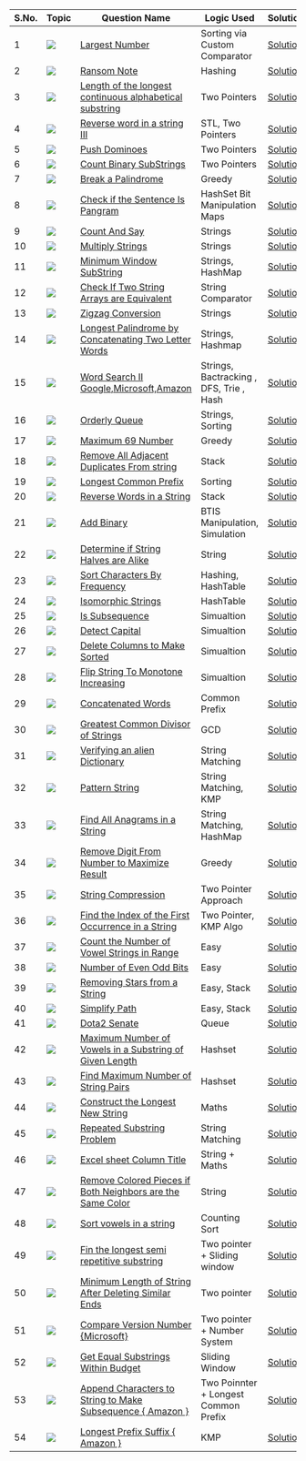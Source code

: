 S.No. | Topic | Question Name | Logic Used | Solution | Status |
------|---------------|------------|-------|------|------|
1 | ![](https://img.shields.io/badge/Strings-f0772b?style=for-the-badge&logo=array&logoColor=black) | [Largest Number](https://leetcode.com/problems/largest-number/) | Sorting via Custom Comparator | [Solution](https://github.com/himanshugupta09/LEETCODE_SOLUTIONS/blob/main/String/Largest%20Number.cpp) | ✅ |
2 | ![](https://img.shields.io/badge/Strings-f0772b?style=for-the-badge&logo=array&logoColor=black) | [Ransom Note](https://leetcode.com/problems/ransom-note/) | Hashing| [Solution](https://github.com/himanshugupta09/LEETCODE_SOLUTIONS/blob/main/String/Largest%20Number.cpp) | ✅ |
3 | ![](https://img.shields.io/badge/Strings-f0772b?style=for-the-badge&logo=array&logoColor=black) | [Length of the longest continuous alphabetical substring](https://leetcode.com/problems/length-of-the-longest-alphabetical-continuous-substring/) | Two Pointers| [Solution](https://github.com/himanshugupta09/LEETCODE_SOLUTIONS/blob/main/String/Length%20of%20Longest%20Continuous%20Alphabetical%20Substring.cpp) | ✅ |
4 | ![](https://img.shields.io/badge/Strings-f0772b?style=for-the-badge&logo=array&logoColor=black) | [Reverse word in a string III](https://leetcode.com/problems/reverse-words-in-a-string-ii/) | STL, Two Pointers| [Solution](https://github.com/himanshugupta09/LEETCODE_SOLUTIONS/blob/main/String/Reverse%20Words%20in%20a%20string%20III.cpp) | ✅ |
5 | ![](https://img.shields.io/badge/Strings-f0772b?style=for-the-badge&logo=array&logoColor=black) | [Push Dominoes](https://leetcode.com/problems/push-dominoes/) |  Two Pointers| [Solution](https://github.com/himanshugupta09/LEETCODE_SOLUTIONS/blob/main/String/push-dominoes.cpp) | ✅ |
6 | ![](https://img.shields.io/badge/Strings-f0772b?style=for-the-badge&logo=array&logoColor=black) | [Count Binary SubStrings](https://leetcode.com/problems/count-binary-substrings/) |  Two Pointers| [Solution](https://github.com/himanshugupta09/LEETCODE_SOLUTIONS/blob/main/String/count-binary-substrings.cpp) | ✅ |
7 | ![](https://img.shields.io/badge/Strings-f0772b?style=for-the-badge&logo=array&logoColor=black) | [Break a Palindrome](https://leetcode.com/problems/break-a-palindrome/) |  Greedy| [Solution](https://github.com/himanshugupta09/LEETCODE_SOLUTIONS/blob/main/String/break-a-palindrome.cpp) | ✅ |
8 | ![](https://img.shields.io/badge/Strings-f0772b?style=for-the-badge&logo=array&logoColor=black) | [Check if the Sentence Is Pangram](https://leetcode.com/problems/check-if-the-sentence-is-pangram/) | HashSet Bit Manipulation Maps| [Solution](https://github.com/himanshugupta09/LEETCODE_SOLUTIONS/blob/main/String/check-if-the-sentence-is-pangram.cpp) | ✅ |
9 | ![](https://img.shields.io/badge/Strings-f0772b?style=for-the-badge&logo=array&logoColor=black) | [Count And Say](https://leetcode.com/problems/count-and-say/) | Strings| [Solution](https://github.com/himanshugupta09/LEETCODE_SOLUTIONS/blob/main/String/count-and-say.cpp) | ✅ |
10 | ![](https://img.shields.io/badge/Strings-f0772b?style=for-the-badge&logo=array&logoColor=black) | [Multiply Strings](https://leetcode.com/problems/multiply-strings/) | Strings| [Solution](https://github.com/himanshugupta09/LEETCODE_SOLUTIONS/blob/main/String/multiply-string.cpp) | ✅ |
11 | ![](https://img.shields.io/badge/Strings-f0772b?style=for-the-badge&logo=array&logoColor=black) | [Minimum Window SubString](https://leetcode.com/problems/minimum-window-substring/) | Strings, HashMap| [Solution](https://github.com/himanshugupta09/LEETCODE_SOLUTIONS/blob/main/String/minimum-window-substring.cpp) | ✅ |
12 | ![](https://img.shields.io/badge/Strings-f0772b?style=for-the-badge&logo=array&logoColor=black) | [Check If Two String Arrays are Equivalent](https://leetcode.com/problems/check-if-two-string-arrays-are-equivalent/) | String Comparator | [Solution](https://github.com/himanshugupta09/LEETCODE_SOLUTIONS/blob/main/String/check-if-two-string-arrays-are-equivalent.cpp) | ✅ |
13 | ![](https://img.shields.io/badge/Strings-f0772b?style=for-the-badge&logo=array&logoColor=black) | [Zigzag Conversion](https://leetcode.com/problems/zigzag-conversion/) | Strings| [Solution](https://github.com/himanshugupta09/LEETCODE_SOLUTIONS/blob/main/String/zigzag-conversion.cpp) | ✅ |
14 | ![](https://img.shields.io/badge/Strings-f0772b?style=for-the-badge&logo=array&logoColor=black) | [ Longest Palindrome by Concatenating Two Letter Words](https://leetcode.com/problems/longest-palindrome-by-concatenating-two-letter-words/) | Strings, Hashmap| [Solution](https://github.com/himanshugupta09/LEETCODE_SOLUTIONS/blob/main/String/longest-palindrome-by-concatenating-two-letter-words.cpp) | ✅ |
15 | ![](https://img.shields.io/badge/Misclenous-f0772b?style=for-the-badge&logo=array&logoColor=black) | [ Word Search II   Google,Microsoft,Amazon](https://leetcode.com/problems/word-search-ii/description/) | Strings, Bactracking , DFS, Trie , Hash| [Solution](https://github.com/himanshugupta09/LEETCODE_SOLUTIONS/blob/main/String/word-search-ii.cpp) | ✅ |
16 | ![](https://img.shields.io/badge/String-f0772b?style=for-the-badge&logo=array&logoColor=black) | [Orderly Queue](https://leetcode.com/problems/orderly-queue/description/) | Strings, Sorting| [Solution](https://github.com/himanshugupta09/LEETCODE_SOLUTIONS/blob/main/String/orderly-queue.cpp) | ✅ |
17 | ![](https://img.shields.io/badge/Norms-f0772b?style=for-the-badge&logo=array&logoColor=black) | [Maximum 69 Number](https://leetcode.com/problems/maximum-69-number/description/) | Greedy| [Solution](https://github.com/himanshugupta09/LEETCODE_SOLUTIONS/blob/main/String/maximum-69-number.py) | ✅ |
18 | ![](https://img.shields.io/badge/String-f0772b?style=for-the-badge&logo=array&logoColor=black) | [Remove All Adjacent Duplicates From string](https://leetcode.com/problems/remove-all-adjacebt-duplicates-from-string/description/) | Stack| [Solution](https://github.com/himanshugupta09/LEETCODE_SOLUTIONS/blob/main/String/remove-all-adjacent-duplicates-in-string.cpp) | ✅ |
19 | ![](https://img.shields.io/badge/String-f0772b?style=for-the-badge&logo=array&logoColor=black) | [Longest Common Prefix](https://leetcode.com/problems/longest-common-prefix/description/) | Sorting | [Solution](https://github.com/himanshugupta09/LEETCODE_SOLUTIONS/blob/main/String/longest-common-prefix.cpp) | ✅ |
20 | ![](https://img.shields.io/badge/String-f0772b?style=for-the-badge&logo=array&logoColor=black) | [Reverse Words in a String](https://leetcode.com/problems/reverse-words-in-a-string/description/) | Stack | [Solution](https://github.com/himanshugupta09/LEETCODE_SOLUTIONS/blob/main/String/reverse-words-in-a-string.cpp) | ✅ |
21 | ![](https://img.shields.io/badge/String-f0772b?style=for-the-badge&logo=array&logoColor=black) | [Add Binary](https://leetcode.com/problems/add-binary/description/) | BTIS Manipulation, Simulation | [Solution](https://github.com/himanshugupta09/LEETCODE_SOLUTIONS/blob/main/String/add-binary.cpp) | ✅ |
22 | ![](https://img.shields.io/badge/String-f0772b?style=for-the-badge&logo=array&logoColor=black) | [Determine if String Halves are Alike](https://leetcode.com/problems/determine-if-string-halves-are-alike/description/) | String | [Solution](https://github.com/himanshugupta09/LEETCODE_SOLUTIONS/blob/main/String/determine-if-string-halves-are-alike.py) | ✅ |
23 | ![](https://img.shields.io/badge/String-f0772b?style=for-the-badge&logo=array&logoColor=black) | [Sort Characters By Frequency](https://leetcode.com/problems/sort-characters-by-frequency/description/) | Hashing, HashTable | [Solution](https://github.com/himanshugupta09/LEETCODE_SOLUTIONS/blob/main/String/sort-characters-by-frequency.cpp) | ✅ |
24 | ![](https://img.shields.io/badge/String-f0772b?style=for-the-badge&logo=array&logoColor=black) | [Isomorphic Strings](https://leetcode.com/problems/isomorphic-strings/description/) |  HashTable | [Solution](https://github.com/himanshugupta09/LEETCODE_SOLUTIONS/blob/main/String/isomorphic-strings.cpp) | ✅ |
25 | ![](https://img.shields.io/badge/String-f0772b?style=for-the-badge&logo=array&logoColor=black) | [Is Subsequence](https://leetcode.com/problems/is-subsequence/description/) |  Simualtion | [Solution](https://github.com/himanshugupta09/LEETCODE_SOLUTIONS/blob/main/String/is-subsequence.cpp) | ✅ |
26 | ![](https://img.shields.io/badge/String-f0772b?style=for-the-badge&logo=array&logoColor=black) | [Detect Capital](https://leetcode.com/problems/detect-capital/description/) |  Simualtion | [Solution](https://github.com/himanshugupta09/LEETCODE_SOLUTIONS/blob/main/String/detect-capital.cpp) | ✅ |
27 | ![](https://img.shields.io/badge/String-f0772b?style=for-the-badge&logo=array&logoColor=black) | [Delete Columns to Make Sorted](https://leetcode.com/problems/delete-columns-to-make-sorted/description/) |  Simualtion | [Solution](https://github.com/himanshugupta09/LEETCODE_SOLUTIONS/blob/main/String/delete-columns-to-make-sorted.cpp) | ✅ |
28 | ![](https://img.shields.io/badge/String-f0772b?style=for-the-badge&logo=array&logoColor=black) | [Flip String To Monotone Increasing](https://leetcode.com/problems/flip-string-to-monotone-increasing/description/) |  Simualtion | [Solution](https://github.com/himanshugupta09/LEETCODE_SOLUTIONS/blob/main/String/flip-string-to-monotone-increasing.cpp) | ✅ |
29 | ![](https://img.shields.io/badge/String-f0772b?style=for-the-badge&logo=array&logoColor=black) | [Concatenated Words](https://leetcode.com/problems/concatenated-words/description/) |  Common Prefix  | [Solution](https://github.com/himanshugupta09/LEETCODE_SOLUTIONS/blob/main/String/concatenated-words.cpp) | ✅ |
30 | ![](https://img.shields.io/badge/String-f0772b?style=for-the-badge&logo=array&logoColor=black) | [Greatest Common Divisor of Strings](https://leetcode.com/problems/greates-common-divisor-of-strings/description/) |  GCD  | [Solution](https://github.com/himanshugupta09/LEETCODE_SOLUTIONS/blob/main/String/greatest-common-divisor-of-strings.cpp) | ✅ |
31 | ![](https://img.shields.io/badge/String-f0772b?style=for-the-badge&logo=array&logoColor=black) | [Verifying an alien Dictionary](https://leetcode.com/problems/verifying-an-alien-dictionary/description/) |  String Matching  | [Solution](https://github.com/himanshugupta09/LEETCODE_SOLUTIONS/blob/main/String/verifying-an-alien-dictionary.cpp) | ✅ |
32 | ![](https://img.shields.io/badge/String-f0772b?style=for-the-badge&logo=array&logoColor=black) | [Pattern String](https://leetcode.com/problems/pattern-string/description/) |  String Matching, KMP  | [Solution](https://github.com/himanshugupta09/LEETCODE_SOLUTIONS/blob/main/String/permutation-string.cpp) | ✅ |
33 | ![](https://img.shields.io/badge/String-f0772b?style=for-the-badge&logo=array&logoColor=black) | [Find All Anagrams in a String](https://leetcode.com/problems/find-all-anagrams-in-a-string/description/) |  String Matching, HashMap  | [Solution](https://github.com/himanshugupta09/LEETCODE_SOLUTIONS/blob/main/String/find-all-anagrams-in-a-string.cpp) | ✅ |
34 | ![](https://img.shields.io/badge/String-f0772b?style=for-the-badge&logo=array&logoColor=black) | [Remove Digit From Number to Maximize Result](https://leetcode.com/problems/remove-digit-from-number-to-maximize-result/description/) |  Greedy  | [Solution](https://github.com/himanshugupta09/LEETCODE_SOLUTIONS/blob/main/String/remove-digit-from-number-to-maximize-result.cpp) | ✅ |
35 | ![](https://img.shields.io/badge/String-f0772b?style=for-the-badge&logo=array&logoColor=black) | [String Compression](https://leetcode.com/problems/string-compression/description/) |  Two Pointer Approach  | [Solution](https://github.com/himanshugupta09/LEETCODE_SOLUTIONS/blob/main/String/string-compression.cpp) | ✅ |
36 | ![](https://img.shields.io/badge/String-f0772b?style=for-the-badge&logo=array&logoColor=black) | [Find the Index of the First Occurrence in a String](https://leetcode.com/problems/find-the-index-of-the-first-occurrence-in-a-string/description/) |  Two Pointer, KMP Algo  | [Solution](https://github.com/himanshugupta09/LEETCODE_SOLUTIONS/blob/main/String/find-the-index-of-the-first-occurence-in-a-string.cpp) | ✅ |
37 | ![](https://img.shields.io/badge/String-f0772b?style=for-the-badge&logo=array&logoColor=black) | [Count the Number of Vowel Strings in Range](https://leetcode.com/problems/count-the-number-of-vowel-strings-in-range/description/) |  Easy  | [Solution](https://github.com/himanshugupta09/LEETCODE_SOLUTIONS/blob/main/String/count-the-number-of-vowel-strings-in-range.cpp) | ✅ |
38 | ![](https://img.shields.io/badge/String-f0772b?style=for-the-badge&logo=array&logoColor=black) | [Number of Even Odd Bits](https://leetcode.com/problems/number-of-even-odd-bits/description/) |  Easy  | [Solution](https://github.com/himanshugupta09/LEETCODE_SOLUTIONS/blob/main/String/number-of-even-and-odd-bits.cpp) | ✅ |
39 | ![](https://img.shields.io/badge/String-f0772b?style=for-the-badge&logo=array&logoColor=black) | [Removing Stars from a String](https://leetcode.com/problems/removing-stars-from-a-string/description/) |  Easy, Stack  | [Solution](https://github.com/himanshugupta09/LEETCODE_SOLUTIONS/blob/main/String/removing-stars-from-a-string.cpp) | ✅ |
40 | ![](https://img.shields.io/badge/String-f0772b?style=for-the-badge&logo=array&logoColor=black) | [Simplify Path](https://leetcode.com/problems/simplify-path/description/) |  Easy, Stack  | [Solution](https://github.com/himanshugupta09/LEETCODE_SOLUTIONS/blob/main/String/simplify-path.cpp) | ✅ |
41 | ![](https://img.shields.io/badge/String-f0772b?style=for-the-badge&logo=array&logoColor=black) | [Dota2 Senate](https://leetcode.com/problems/dota2-senate/description/) |  Queue  | [Solution](https://github.com/himanshugupta09/LEETCODE_SOLUTIONS/blob/main/String/dota2-senate.cpp) | ✅ |
42 | ![](https://img.shields.io/badge/String-f0772b?style=for-the-badge&logo=array&logoColor=black) | [Maximum Number of Vowels in a Substring of Given Length](https://leetcode.com/problems/maximum-number-of-vowels-in-a-substring-of-given-length/description/) | Hashset  | [Solution](https://github.com/himanshugupta09/LEETCODE_SOLUTIONS/blob/main/String/maximum-number-of-vowels-in-a-substring-of-given-length.cpp) | ✅ |
43 | ![](https://img.shields.io/badge/String-f0772b?style=for-the-badge&logo=array&logoColor=black) | [Find Maximum Number of String Pairs](https://leetcode.com/problems/find-maximum-number-of-string-pairs/description/) | Hashset  | [Solution](https://github.com/himanshugupta09/LEETCODE_SOLUTIONS/blob/main/String/find-maximum-number-of-string-pairs.cpp) | ✅ |
44 | ![](https://img.shields.io/badge/String-f0772b?style=for-the-badge&logo=array&logoColor=black) | [ Construct the Longest New String](https://leetcode.com/problems/construct-the-longest-new-string/description/) | Maths  | [Solution](https://github.com/himanshugupta09/LEETCODE_SOLUTIONS/blob/main/String/construct-the-longest-new-string.cpp) | ✅ |
45 | ![](https://img.shields.io/badge/String-f0772b?style=for-the-badge&logo=array&logoColor=black) | [ Repeated Substring Problem](https://leetcode.com/problems/repeated-substring-problem/description/) | String Matching  | [Solution](https://github.com/himanshugupta09/LEETCODE_SOLUTIONS/blob/main/String/repeated-substring-problem.py) | ✅ |
46 | ![](https://img.shields.io/badge/String-f0772b?style=for-the-badge&logo=array&logoColor=black) | [Excel sheet Column Title](https://leetcode.com/problems/excel-sheet-column-title/description/) | String  + Maths | [Solution](https://github.com/himanshugupta09/LEETCODE_SOLUTIONS/blob/main/String/excel-sheet-column-title.cpp) | ✅ |
47 | ![](https://img.shields.io/badge/String-f0772b?style=for-the-badge&logo=array&logoColor=black) | [Remove Colored Pieces if Both Neighbors are the Same Color](https://leetcode.com/problems/remove-colored-pieces-if-both-neighbors-are-the-same-color/) | String | [Solution](https://github.com/himanshugupta09/LEETCODE_SOLUTIONS/blob/main/String/remove-colored-pieces-if-both-neighbors-are-the-same-color.cpp) | ✅ |
48 | ![](https://img.shields.io/badge/String-f0772b?style=for-the-badge&logo=array&logoColor=black) | [Sort vowels in a string](https://leetcode.com/problems/sort-vowels-in-a-string/) | Counting Sort | [Solution](https://github.com/himanshugupta09/LEETCODE_SOLUTIONS/blob/main/String/sort-vowels-in-a-string.cpp) | ✅ |
49 | ![](https://img.shields.io/badge/String-f0772b?style=for-the-badge&logo=array&logoColor=black) | [Fin the longest semi repetitive substring](https://leetcode.com/problems/find-the-longest-semi-repetitive-substring/) | Two pointer + Sliding window | [Solution](https://github.com/himanshugupta09/LEETCODE_SOLUTIONS/blob/main/String/find-the-longest-semi-repetitive-substring.py) | ✅ |
50 | ![](https://img.shields.io/badge/String-f0772b?style=for-the-badge&logo=array&logoColor=black) | [Minimum Length of String After Deleting Similar Ends](https://leetcode.com/problems/minimum-length-of-string-after-deleting-similar-ends/) | Two pointer| [Solution](https://github.com/himanshugupta09/LEETCODE_SOLUTIONS/blob/main/String/minimum-length-of-string-after-deleting-similar-ends.py) | ✅ |
51 | ![](https://img.shields.io/badge/String-f0772b?style=for-the-badge&logo=array&logoColor=black) | [Compare Version Number {Microsoft}](https://leetcode.com/problems/compare-version-number/) | Two pointer + Number System| [Solution](https://github.com/himanshugupta09/LEETCODE_SOLUTIONS/blob/main/String/compare-version-number.py) | ✅ |
52 | ![](https://img.shields.io/badge/String-f0772b?style=for-the-badge&logo=array&logoColor=black) | [Get Equal Substrings Within Budget](https://leetcode.com/problems/get-equal-substrings-within-budget/) | Sliding Window| [Solution](https://github.com/himanshugupta09/LEETCODE_SOLUTIONS/blob/main/String/get-equal-substrings-within-budget.cpp) | ✅ |
53 | ![](https://img.shields.io/badge/String-f0772b?style=for-the-badge&logo=array&logoColor=black) | [Append Characters to String to Make Subsequence { Amazon }](https://leetcode.com/problems/append-characters-to-string-to-make-subsequence/) | Two Poinnter + Longest Common Prefix| [Solution](https://github.com/himanshugupta09/LEETCODE_SOLUTIONS/blob/main/String/append-characters-to-string-to-make-subsequence.cpp) | ✅ |
54 | ![](https://img.shields.io/badge/String-f0772b?style=for-the-badge&logo=array&logoColor=black) | [Longest Prefix Suffix { Amazon }](https://www.geeksforgeeks.org/problems/longest-prefix-suffix2527/1) | KMP| [Solution](https://github.com/himanshugupta09/LEETCODE_SOLUTIONS/blob/main/String/longest-prefix-suffix.cpp) | ✅ |





















